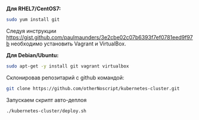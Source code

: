**Для RHEL7/CentOS7:**

```bash
sudo yum install git
```

Следуя инструкции https://gist.github.com/paulmaunders/3e2cbe02c07b6393f7ef0781eed9f97b необходимо установить Vagrant и VirtualBox.

**Для Debian/Ubuntu:**

```bash
sudo apt-get -y install git vagrant virtualbox
```

Склонировав репозитарий с github командой:

```bash
git clone https://github.com/otherNoscript/kubernetes-cluster.git
```

Запускаем скрипт авто-деплоя

```bash
./kubernetes-cluster/deploy.sh
```
